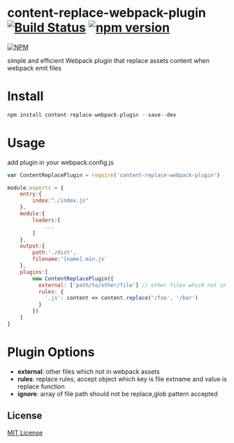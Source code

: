 content-replace-webpack-plugin [![Build Status](https://travis-ci.org/ali322/content-replace-webpack-plugin.svg?branch=master)](https://travis-ci.org/ali322/content-replace-webpack-plugin) [![npm version](https://badge.fury.io/js/content-replace-webpack-plugin.svg)](https://badge.fury.io/js/content-replace-webpack-plugin)
===
[![NPM](https://nodei.co/npm/content-replace-webpack-plugin.png?downloads=true&downloadRank=true&stars=true)](https://nodei.co/npm/content-replace-webpack-plugin/)

simple and efficient Webpack plugin that replace assets content when webpack emit files

Install
===

```javascript
npm install content-replace-webpack-plugin --save--dev
```

Usage
===

add plugin in your webpack.config.js

```javascript
var ContentReplacePlugin = require('content-replace-webpack-plugin')

module.exports = {
    entry:{
        index:"./index.js"
    },
    module:{
        loaders:[
            ...
        ]
    },
    output:{
        path:'./dist',
        filename:'[name].min.js'
    },
    plugins:[
        new ContentReplacePlugin({
          external: ['path/to/other/file'] // other files which not in webpack assets
          rules: {
            '.js': content => content.replace('/foo', '/bar')
          }
        })
    ]
}
```

Plugin Options
===

- **external**: other files which not in webpack assets
- **rules**: replace rules, accept object which key is file extname and value is replace function
- **ignore**: array of file path should not be replace,glob pattern accepted

## License

[MIT License](http://en.wikipedia.org/wiki/MIT_License)